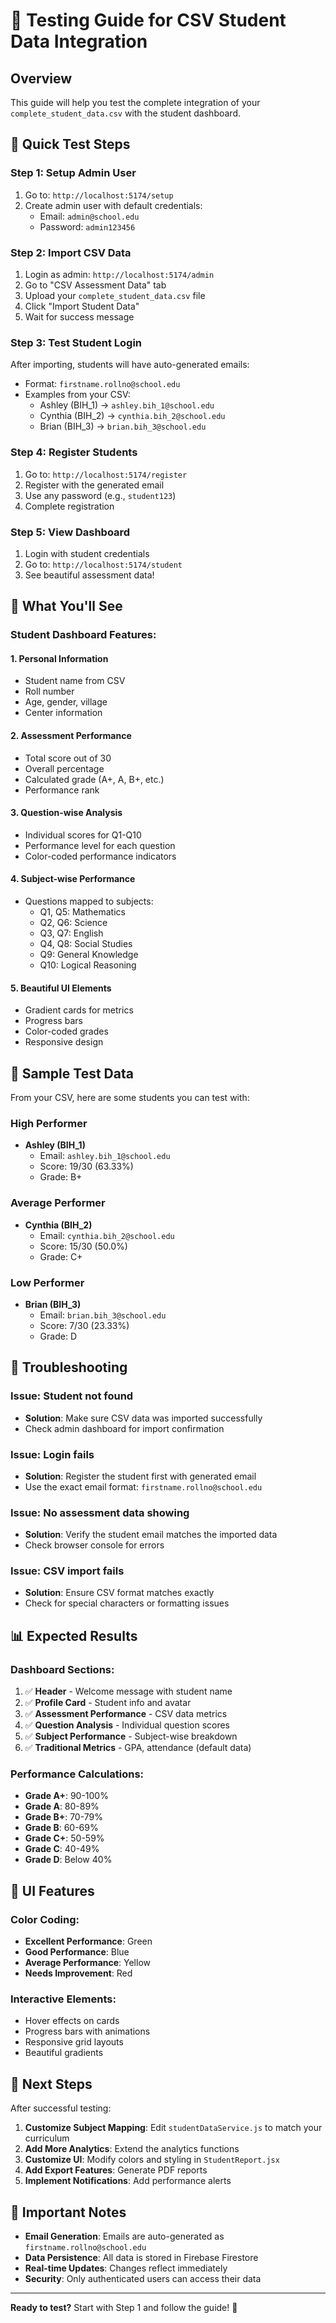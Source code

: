 # 🧪 Testing Guide for CSV Student Data Integration

## Overview
This guide will help you test the complete integration of your `complete_student_data.csv` with the student dashboard.

## 🚀 Quick Test Steps

### Step 1: Setup Admin User
1. Go to: `http://localhost:5174/setup`
2. Create admin user with default credentials:
   - Email: `admin@school.edu`
   - Password: `admin123456`

### Step 2: Import CSV Data
1. Login as admin: `http://localhost:5174/admin`
2. Go to "CSV Assessment Data" tab
3. Upload your `complete_student_data.csv` file
4. Click "Import Student Data"
5. Wait for success message

### Step 3: Test Student Login
After importing, students will have auto-generated emails:
- Format: `firstname.rollno@school.edu`
- Examples from your CSV:
  - Ashley (BIH_1) → `ashley.bih_1@school.edu`
  - Cynthia (BIH_2) → `cynthia.bih_2@school.edu`
  - Brian (BIH_3) → `brian.bih_3@school.edu`

### Step 4: Register Students
1. Go to: `http://localhost:5174/register`
2. Register with the generated email
3. Use any password (e.g., `student123`)
4. Complete registration

### Step 5: View Dashboard
1. Login with student credentials
2. Go to: `http://localhost:5174/student`
3. See beautiful assessment data!

## 🎯 What You'll See

### Student Dashboard Features:

#### 1. **Personal Information**
- Student name from CSV
- Roll number
- Age, gender, village
- Center information

#### 2. **Assessment Performance**
- Total score out of 30
- Overall percentage
- Calculated grade (A+, A, B+, etc.)
- Performance rank

#### 3. **Question-wise Analysis**
- Individual scores for Q1-Q10
- Performance level for each question
- Color-coded performance indicators

#### 4. **Subject-wise Performance**
- Questions mapped to subjects:
  - Q1, Q5: Mathematics
  - Q2, Q6: Science
  - Q3, Q7: English
  - Q4, Q8: Social Studies
  - Q9: General Knowledge
  - Q10: Logical Reasoning

#### 5. **Beautiful UI Elements**
- Gradient cards for metrics
- Progress bars
- Color-coded grades
- Responsive design

## 🧪 Sample Test Data

From your CSV, here are some students you can test with:

### High Performer
- **Ashley (BIH_1)**
  - Email: `ashley.bih_1@school.edu`
  - Score: 19/30 (63.33%)
  - Grade: B+

### Average Performer  
- **Cynthia (BIH_2)**
  - Email: `cynthia.bih_2@school.edu`
  - Score: 15/30 (50.0%)
  - Grade: C+

### Low Performer
- **Brian (BIH_3)**
  - Email: `brian.bih_3@school.edu`
  - Score: 7/30 (23.33%)
  - Grade: D

## 🔧 Troubleshooting

### Issue: Student not found
- **Solution**: Make sure CSV data was imported successfully
- Check admin dashboard for import confirmation

### Issue: Login fails
- **Solution**: Register the student first with generated email
- Use the exact email format: `firstname.rollno@school.edu`

### Issue: No assessment data showing
- **Solution**: Verify the student email matches the imported data
- Check browser console for errors

### Issue: CSV import fails
- **Solution**: Ensure CSV format matches exactly
- Check for special characters or formatting issues

## 📊 Expected Results

### Dashboard Sections:
1. ✅ **Header** - Welcome message with student name
2. ✅ **Profile Card** - Student info and avatar
3. ✅ **Assessment Performance** - CSV data metrics
4. ✅ **Question Analysis** - Individual question scores
5. ✅ **Subject Performance** - Subject-wise breakdown
6. ✅ **Traditional Metrics** - GPA, attendance (default data)

### Performance Calculations:
- **Grade A+**: 90-100%
- **Grade A**: 80-89%
- **Grade B+**: 70-79%
- **Grade B**: 60-69%
- **Grade C+**: 50-59%
- **Grade C**: 40-49%
- **Grade D**: Below 40%

## 🎨 UI Features

### Color Coding:
- **Excellent Performance**: Green
- **Good Performance**: Blue  
- **Average Performance**: Yellow
- **Needs Improvement**: Red

### Interactive Elements:
- Hover effects on cards
- Progress bars with animations
- Responsive grid layouts
- Beautiful gradients

## 📝 Next Steps

After successful testing:

1. **Customize Subject Mapping**: Edit `studentDataService.js` to match your curriculum
2. **Add More Analytics**: Extend the analytics functions
3. **Customize UI**: Modify colors and styling in `StudentReport.jsx`
4. **Add Export Features**: Generate PDF reports
5. **Implement Notifications**: Add performance alerts

## 🚨 Important Notes

- **Email Generation**: Emails are auto-generated as `firstname.rollno@school.edu`
- **Data Persistence**: All data is stored in Firebase Firestore
- **Real-time Updates**: Changes reflect immediately
- **Security**: Only authenticated users can access their data

---

**Ready to test?** Start with Step 1 and follow the guide! 🚀
